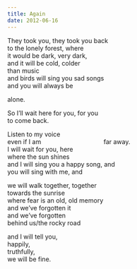 ```yaml
---
title: Again
date: 2012-06-16
---
```


They took you, they took you back<br />
to the lonely forest, where<br />
it would be dark, very dark,<br />
and it will be cold, colder<br />
than music<br />
and birds will sing you sad songs<br />
and you will always be<br />

alone.

So I’ll wait here for you, for you<br />
to come back.

Listen to my voice<br />
even if I am&nbsp;&nbsp;&nbsp;&nbsp;&nbsp;&nbsp;&nbsp;&nbsp;&nbsp;&nbsp;&nbsp;&nbsp;&nbsp;&nbsp;&nbsp;&nbsp;&nbsp;&nbsp;&nbsp;&nbsp;&nbsp;&nbsp;&nbsp;&nbsp;&nbsp;&nbsp;&nbsp;&nbsp;&nbsp;&nbsp;&nbsp;&nbsp;&nbsp;&nbsp;&nbsp;&nbsp;far away.<br />
I will wait for you, here<br />
where the sun shines<br />
and I will sing you a happy song, and<br />
you will sing with me, and<br />

we will walk together, together<br />
towards the sunrise<br />
where fear is an old, old memory<br />
and we’ve forgotten it<br />
and we’ve forgotten<br />
behind us/the rocky road<br />

and I will tell you,<br />
happily,<br />
truthfully,<br />
we will be fine.
